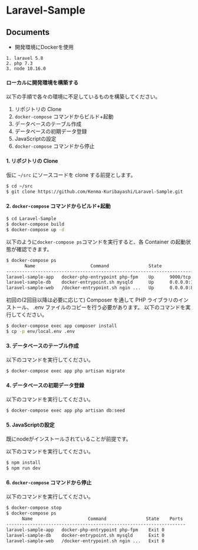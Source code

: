 # Laravel-Sample

## Documents

- 開発環境にDockerを使用

```
1. laravel 5.8
2. php 7.3
3. node 10.16.0
```

#### ローカルに開発環境を構築する

以下の手順で各々の環境に不足しているものを構築してください。

1. リポジトリの Clone
2. `docker-compose` コマンドからビルド+起動
3. データベースのテーブル作成
4. データベースの初期データ登録
5. JavaScriptの設定
6. `docker-compose` コマンドから停止

#### 1. リポジトリの Clone

仮に `~/src` にソースコードを clone する前提とします。

```bash
$ cd ~/src
$ git clone https://github.com/Kenma-Kuribayashi/Laravel-Sample.git
```


#### 2. `docker-compose` コマンドからビルド+起動

```bash
$ cd Laravel-Sample
$ docker-compose build
$ docker-compose up -d
```

以下のように`docker-compose ps`コマンドを実行すると、各 Container の起動状態が確認できます。

```bash
$ docker-compose ps
       Name                     Command               State            Ports         
-------------------------------------------------------------------------------------
laravel-sample-app   docker-php-entrypoint php-fpm    Up      9000/tcp               
laravel-sample-db    docker-entrypoint.sh mysqld      Up      0.0.0.0:13306->3306/tcp
laravel-sample-web   /docker-entrypoint.sh ngin ...   Up      0.0.0.0:80->80/tcp     
```

初回の(2回目以降は必要に応じて) Composer を通して PHP ライブラリのインストール、 .env ファイルのコピーを行う必要があります。
以下のコマンドを実行してください。

 ```bash
$ docker-compose exec app composer install
$ cp -p env/local.env .env
```

#### 3. データベースのテーブル作成

以下のコマンドを実行してください。

 ```bash
$ docker-compose exec app php artisan migrate
```

#### 4. データベースの初期データ登録

以下のコマンドを実行してください。

 ```bash
$ docker-compose exec app php artisan db:seed
```

#### 5. JavaScriptの設定

既にnodeがインストールされていることが前提です。

以下のコマンドを実行してください。

 ```bash
$ npm install
$ npm run dev
```

#### 6. `docker-compose` コマンドから停止

以下のコマンドを実行してください。

 ```bash
$ docker-compose stop
$ docker-compose ps
       Name                     Command               State    Ports
--------------------------------------------------------------------
laravel-sample-app   docker-php-entrypoint php-fpm    Exit 0        
laravel-sample-db    docker-entrypoint.sh mysqld      Exit 0        
laravel-sample-web   /docker-entrypoint.sh ngin ...   Exit 0 
```
